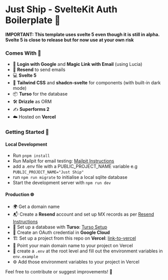 # Just Ship - SvelteKit Auth Boilerplate 🚀

**IMPORTANT: This template uses svelte 5 even though it is still in alpha. Svelte 5 is close to release but for now use at your own risk**


### Comes With 🌟

- 🚪 **Login with Google** and **Magic Link with Email** (using Lucia)
- 📧 **Resend** to send emails
- 💻 **Svelte 5**
- 🎨 **Tailwind CSS** and **shadcn-svelte** for components (with built-in dark mode)
- 📦 **Turso** for the database
- 🛠️ **Drizzle** as ORM
- ✍️ **Superforms 2**
- ☁️ Hosted on **Vercel**


### Getting Started 🚀

#### Local Development

- Run `pnpm install`
- Run Mailpit for email testing: [Mailpit Instructions](https://github.com/axllent/mailpit)
- add a .env file with a PUBLIC_PROJECT_NAME variable e.g `PUBLIC_PROJECT_NAME="Just Ship"`
- run `npm run migrate` to initialise a local sqlite database
- Start the development server with `npm run dev`

#### Production 🌐

- 🌍 Get a domain name
- 📬 Create a **Resend** account and set up MX records as per [Resend Instructions](https://resend.com/domains)
- 💾 Set up a database with **Turso**: [Turso Setup](https://turso.tech/)
- 🔑 Create an OAuth credential in **Google Cloud**
- 🏗️ Set up a project from this repo on **Vercel**: [link-to-vercel](https://vercel.com)
- 🎯 Point your main domain name to your project on Vercel
- 🔐 create a `.env` at the root level and fill out the environment variables in `env.example`
- ⚙️ Add those environment variables to your project in Vercel


Feel free to contribute or suggest improvements! 🤝
